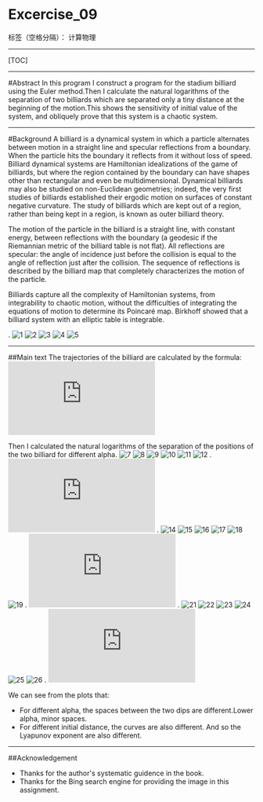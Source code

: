 ﻿# Excercise_09

标签（空格分隔）： 计算物理

---

[TOC]

---
#Abstract
In this program I construct a program for the stadium billiard using the Euler method.Then I calculate the natural logarithms of the separation of two billiards which are separated only a tiny distance at the beginning of the motion.This shows the sensitivity of initial value of the system, and obliquely prove that this system is a chaotic system.

---
#Background
A billiard is a dynamical system in which a particle alternates between motion in a straight line and specular reflections from a boundary. When the particle hits the boundary it reflects from it without loss of speed. Billiard dynamical systems are Hamiltonian idealizations of the game of billiards, but where the region contained by the boundary can have shapes other than rectangular and even be multidimensional. Dynamical billiards may also be studied on non-Euclidean geometries; indeed, the very first studies of billiards established their ergodic motion on surfaces of constant negative curvature. The study of billiards which are kept out of a region, rather than being kept in a region, is known as outer billiard theory.

The motion of the particle in the billiard is a straight line, with constant energy, between reflections with the boundary (a geodesic if the Riemannian metric of the billiard table is not flat). All reflections are specular: the angle of incidence just before the collision is equal to the angle of reflection just after the collision. The sequence of reflections is described by the billiard map that completely characterizes the motion of the particle.

Billiards capture all the complexity of Hamiltonian systems, from integrability to chaotic motion, without the difficulties of integrating the equations of motion to determine its Poincaré map. Birkhoff showed that a billiard system with an elliptic table is integrable.

.
![1](https://github.com/Rob1nTian/computationalphysics_N2014301020052/blob/master/Excercise_09/Excercise_08_additional_pics/1.png)
![2](https://github.com/Rob1nTian/computationalphysics_N2014301020052/blob/master/Excercise_09/Excercise_08_additional_pics/2.png)
![3](https://github.com/Rob1nTian/computationalphysics_N2014301020052/blob/master/Excercise_09/Excercise_08_additional_pics/3.png)
![4](https://github.com/Rob1nTian/computationalphysics_N2014301020052/blob/master/Excercise_09/Excercise_08_additional_pics/4.jpg)
![5](https://github.com/Rob1nTian/computationalphysics_N2014301020052/blob/master/Excercise_09/Excercise_08_additional_pics/5.jpg)

---
##Main text
The trajectories of the billiard are calculated by the formula:
![6](http://latex.codecogs.com/gif.latex?v_%7Bi%2C%5Cperp%20%7D%3D%28v_i%20%5Ccdot%20%5Chat%20n%29%5Chat%20n%20%5C%5C%20v_%7Bi%2C%5Cparallel%20%7D%20%3D%20v_i%20-%20v_%7Bi%2C%5Cperp%7D%20%5C%5C%20v_%7Bf%2C%5Cperp%7D%3D-v_%7Bi%2C%5Cperp%20%7D%5C%5C%20v_%7Bf%2C%5Cparallel%20%7D%20%3Dv_%7Bi%2C%5Cparallel%20%7D)

Then I calculated the natural logarithms of the separation of the positions of the two billiard for different alpha.
![7](https://github.com/Rob1nTian/computationalphysics_N2014301020052/blob/master/Excercise_09/1.png)
![8](https://github.com/Rob1nTian/computationalphysics_N2014301020052/blob/master/Excercise_09/2.png)
![9](https://github.com/Rob1nTian/computationalphysics_N2014301020052/blob/master/Excercise_09/3.png)
![10](https://github.com/Rob1nTian/computationalphysics_N2014301020052/blob/master/Excercise_09/4.png)
![11](https://github.com/Rob1nTian/computationalphysics_N2014301020052/blob/master/Excercise_09/5.png)
![12](https://github.com/Rob1nTian/computationalphysics_N2014301020052/blob/master/Excercise_09/6.png)
.
![13](http://latex.codecogs.com/gif.latex?%5Calpha%20%3D%200.01%20%5Cquad%20%5Clambda%20%3D%200.051)
.
![14](https://github.com/Rob1nTian/computationalphysics_N2014301020052/blob/master/Excercise_09/7.png)
![15](https://github.com/Rob1nTian/computationalphysics_N2014301020052/blob/master/Excercise_09/8.png)
![16](https://github.com/Rob1nTian/computationalphysics_N2014301020052/blob/master/Excercise_09/9.png)
![17](https://github.com/Rob1nTian/computationalphysics_N2014301020052/blob/master/Excercise_09/10.png)
![18](https://github.com/Rob1nTian/computationalphysics_N2014301020052/blob/master/Excercise_09/11.png)
![19](https://github.com/Rob1nTian/computationalphysics_N2014301020052/blob/master/Excercise_09/12.png)
.
![20](http://latex.codecogs.com/gif.latex?%5Calpha%20%3D%200.001%20%5Cquad%20%5Clambda%20%3D%200.000479)
.
![21](https://github.com/Rob1nTian/computationalphysics_N2014301020052/blob/master/Excercise_09/13.png)
![22](https://github.com/Rob1nTian/computationalphysics_N2014301020052/blob/master/Excercise_09/14.png)
![23](https://github.com/Rob1nTian/computationalphysics_N2014301020052/blob/master/Excercise_09/15.png)
![24](https://github.com/Rob1nTian/computationalphysics_N2014301020052/blob/master/Excercise_09/16.png)
![25](https://github.com/Rob1nTian/computationalphysics_N2014301020052/blob/master/Excercise_09/17.png)
![26](https://github.com/Rob1nTian/computationalphysics_N2014301020052/blob/master/Excercise_09/18.png)
.
![27](http://latex.codecogs.com/gif.latex?%5Calpha%20%3D%200.05%20%5Cquad%20%5Clambda%20%3D%200.0600)

We can see from the plots that:

+ For different alpha, the spaces between the two dips are different.Lower alpha, minor spaces.
+ For different initial distance, the curves are also different. And so the Lyapunov exponent are also different.

---
##Acknowledgement
+ Thanks for the author's systematic guidence in the book.
+ Thanks for the Bing search engine for providing the image in this assignment.




